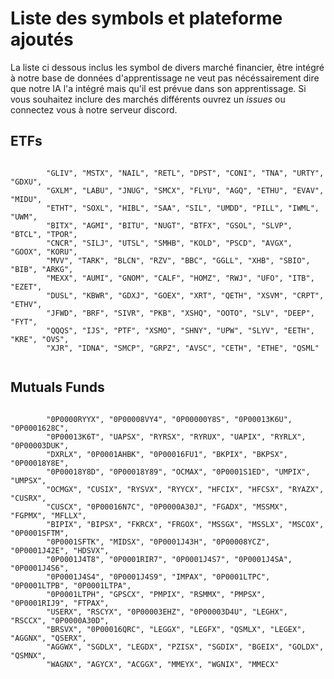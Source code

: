 # Liste des symbols et plateforme ajoutés
La liste ci dessous inclus les symbol de divers marché financier, être intégré à notre base de données d'apprentissage ne veut pas nécéssairement dire que notre IA l'a intégré mais qu'il est prévue dans son apprentissage.
Si vous souhaitez inclure des marchés différents ouvrez un *issues* ou connectez vous à notre serveur discord.


## ETFs
```

		"GLIV", "MSTX", "NAIL", "RETL", "DPST", "CONI", "TNA", "URTY", "GDXU",
        "GXLM", "LABU", "JNUG", "SMCX", "FLYU", "AGQ", "ETHU", "EVAV", "MIDU",
        "ETHT", "SOXL", "HIBL", "SAA", "SIL", "UMDD", "PILL", "IWML", "UWM",
        "BITX", "AGMI", "BITU", "NUGT", "BTFX", "GSOL", "SLVP", "BTCL", "TPOR",
        "CNCR", "SILJ", "UTSL", "SMHB", "KOLD", "PSCD", "AVGX", "GOOX", "KORU",
        "MVV", "TARK", "BLCN", "RZV", "BBC", "GGLL", "XHB", "SBIO", "BIB", "ARKG",
        "MEXX", "AUMI", "GNOM", "CALF", "HOMZ", "RWJ", "UFO", "ITB", "EZET",
        "DUSL", "KBWR", "GDXJ", "GOEX", "XRT", "QETH", "XSVM", "CRPT", "ETHV",
        "JFWD", "BRF", "SIVR", "PKB", "XSHQ", "OOTO", "SLV", "DEEP", "FYT",
        "QQQS", "IJS", "PTF", "XSMO", "SHNY", "UPW", "SLYV", "EETH", "KRE", "OVS",
        "XJR", "IDNA", "SMCP", "GRPZ", "AVSC", "CETH", "ETHE", "QSML"
		
```

## Mutuals Funds
```

		"0P0000RYYX", "0P00008VY4", "0P00000Y8S", "0P00013K6U", "0P0001628C",
        "0P00013K6T", "UAPSX", "RYRSX", "RYRUX", "UAPIX", "RYRLX", "0P00003DUK",
        "DXRLX", "0P0001AHBK", "0P00016FU1", "BKPIX", "BKPSX", "0P00018Y8E",
        "0P00018Y8D", "0P00018Y89", "OCMAX", "0P0001S1ED", "UMPIX", "UMPSX",
        "OCMGX", "CUSIX", "RYSVX", "RYYCX", "HFCIX", "HFCSX", "RYAZX", "CUSRX",
        "CUSCX", "0P00016N7C", "0P0000A30J", "FGADX", "MSSMX", "FGPMX", "MFLLX",
        "BIPIX", "BIPSX", "FKRCX", "FRGOX", "MSSGX", "MSSLX", "MSCOX", "0P0001SFTM",
        "0P0001SFTK", "MIDSX", "0P0001J43H", "0P00008YCZ", "0P0001J42E", "HDSVX",
        "0P0001J4T8", "0P0001RIR7", "0P0001J4S7", "0P0001J4SA", "0P0001J4S6",
        "0P0001J4S4", "0P0001J4S9", "IMPAX", "0P0001LTPC", "0P0001LTPB", "0P0001LTPA",
        "0P0001LTPH", "GPSCX", "PMPIX", "RSMMX", "PMPSX", "0P0001RIJ9", "FTPAX",
        "USERX", "RSCYX", "0P00003EHZ", "0P00003D4U", "LEGHX", "RSCCX", "0P0000A30D",
        "BRSVX", "0P00016QRC", "LEGGX", "LEGFX", "QSMLX", "LEGEX", "AGGNX", "QSERX",
        "AGGWX", "SGDLX", "LEGDX", "PZISX", "SGDIX", "BGEIX", "GOLDX", "QSMNX",
        "WAGNX", "AGYCX", "ACGGX", "MMEYX", "WGNIX", "MMECX"
		
```

